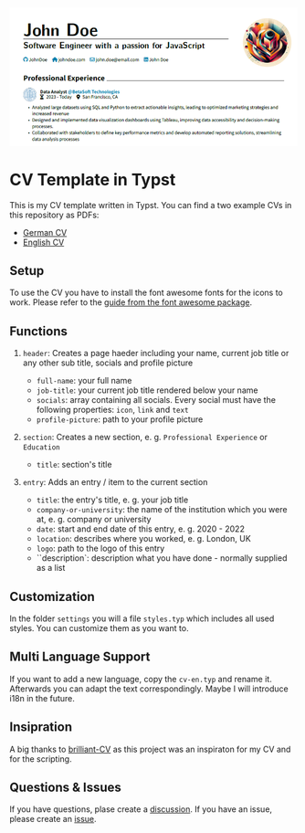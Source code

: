 ![alt text](media/image.png)

# CV Template in Typst

This is my CV template written in Typst. You can find a two example CVs in this repository as PDFs:

- [German CV](https://github.com/AnsgarLichter/light-cv/blob/main/cv-de.pdf)
- [English CV](https://github.com/AnsgarLichter/light-cv/blob/main/cv-en.pdf)

## Setup

To use the CV you have to install the font awesome fonts for the icons to work. Please refer to the [guide from the font awesome package](https://github.com/duskmoon314/typst-fontawesome).

## Functions

1. `header`: Creates a page haeder including your name, current job title or any other sub title, socials and profile picture
    - `full-name`: your full name
    - `job-title`: your current job title rendered below your name
    - `socials`: array containing all socials. Every social must have the following properties: `icon`, `link` and `text`
    - `profile-picture`: path to your profile picture

2. `section`: Creates a new section, e. g. `Professional Experience` or `Education`
    - `title`: section's title

3. `entry`: Adds an entry / item to the current section
    - `title`: the entry's title, e. g. your job title
    - `company-or-university`: the name of the institution which you were at, e. g. company or university
    - `date`: start and end date of this entry, e. g. 2020 - 2022
    - `location`: describes where you worked, e. g. London, UK
    - `logo`: path to the logo of this entry
    - ``description`: description what you have done - normally supplied as a list

## Customization

In the folder `settings` you will a file `styles.typ` which includes all used styles. You can customize them as you want to.

## Multi Language Support

If you want to add a new language, copy the `cv-en.typ` and rename it. Afterwards you can adapt the text correspondingly. Maybe I will introduce i18n in the future.

## Insipration

A big thanks to [brilliant-CV](https://github.com/mintyfrankie/brilliant-CV) as this project was an inspiraton for my CV and for the scripting.

## Questions & Issues

If you have questions, plase create a [discussion](https://github.com/AnsgarLichter/light-cv/discussions).
If you have an issue, please create an [issue](https://github.com/AnsgarLichter/light-cv/issues).
